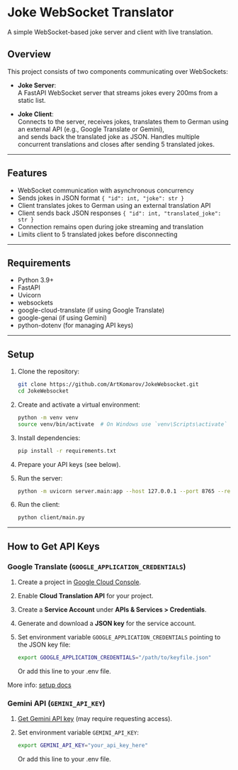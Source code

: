# Joke WebSocket Translator

A simple WebSocket-based joke server and client with live translation.

## Overview

This project consists of two components communicating over WebSockets:

- **Joke Server**:  
  A FastAPI WebSocket server that streams jokes every 200ms from a static list.

- **Joke Client**:  
  Connects to the server, receives jokes, translates them to German using an external API (e.g., Google Translate or Gemini),  
  and sends back the translated joke as JSON. Handles multiple concurrent translations and closes after sending 5 translated jokes.

---

## Features

- WebSocket communication with asynchronous concurrency
- Sends jokes in JSON format `{ "id": int, "joke": str }`
- Client translates jokes to German using an external translation API
- Client sends back JSON responses `{ "id": int, "translated_joke": str }`
- Connection remains open during joke streaming and translation
- Limits client to 5 translated jokes before disconnecting

---

## Requirements

- Python 3.9+
- FastAPI
- Uvicorn
- websockets
- google-cloud-translate (if using Google Translate)
- google-genai (if using Gemini)
- python-dotenv (for managing API keys)
  
---

## Setup

1. Clone the repository:

    ```bash
    git clone https://github.com/ArtKomarov/JokeWebsocket.git
    cd JokeWebsocket
    ```

2. Create and activate a virtual environment:

    ```bash
    python -m venv venv
    source venv/bin/activate  # On Windows use `venv\Scripts\activate`
    ```

3. Install dependencies:

    ```bash
    pip install -r requirements.txt
    ```

4. Prepare your API keys (see below).

5. Run the server:

    ```bash
    python -m uvicorn server.main:app --host 127.0.0.1 --port 8765 --reload
    ```

6. Run the client:

    ```bash
    python client/main.py
    ```


---

## How to Get API Keys

### Google Translate (`GOOGLE_APPLICATION_CREDENTIALS`)

1. Create a project in [Google Cloud Console](https://console.cloud.google.com/).

2. Enable **Cloud Translation API** for your project.

3. Create a **Service Account** under **APIs & Services > Credentials**.

4. Generate and download a **JSON key** for the service account.

5. Set environment variable `GOOGLE_APPLICATION_CREDENTIALS` pointing to the JSON key file:
   ```bash
   export GOOGLE_APPLICATION_CREDENTIALS="/path/to/keyfile.json"
   ```
   Or add this line to your .env file.

More info: [setup docs](https://cloud.google.com/translate/docs/setup)

### Gemini API (`GEMINI_API_KEY`)

1. [Get Gemini API key](https://ai.google.dev/gemini-api/docs/api-key) (may require requesting access).

2. Set environment variable `GEMINI_API_KEY`:
   ```bash
   export GEMINI_API_KEY="your_api_key_here"
   ```
   Or add this line to your .env file.
